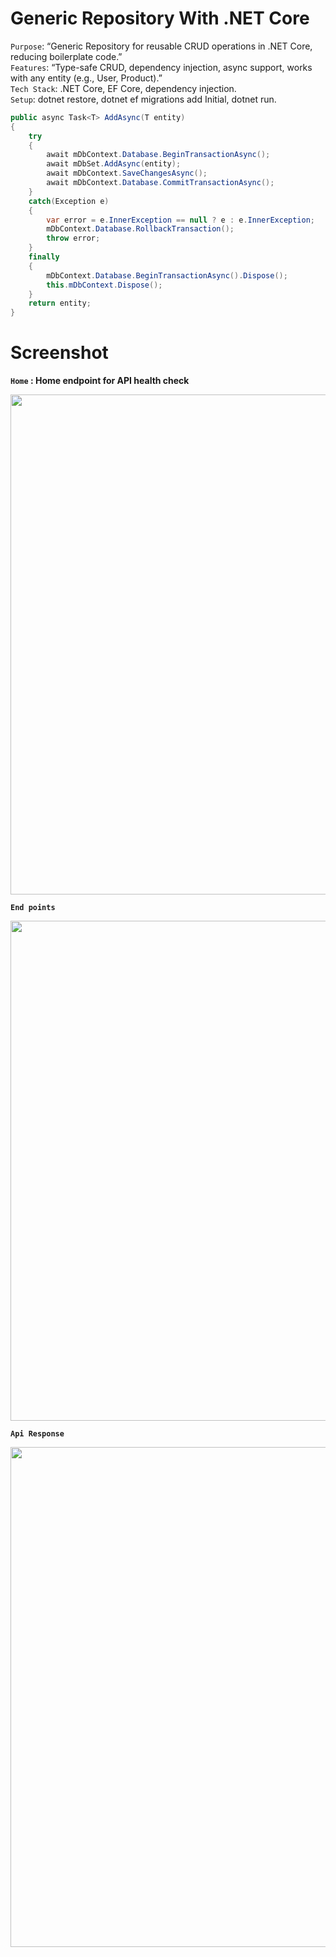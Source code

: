 # Generic Repository With .NET Core

`Purpose`: “Generic Repository for reusable CRUD operations in .NET Core, reducing boilerplate code.”</br>
`Features`: “Type-safe CRUD, dependency injection, async support, works with any entity (e.g., User, Product).”</br>
`Tech Stack`: .NET Core, EF Core, dependency injection.</br>
`Setup`: dotnet restore, dotnet ef migrations add Initial, dotnet run.  

```csharp
public async Task<T> AddAsync(T entity)
{ 
    try
    {
        await mDbContext.Database.BeginTransactionAsync();
        await mDbSet.AddAsync(entity);
        await mDbContext.SaveChangesAsync();
        await mDbContext.Database.CommitTransactionAsync();
    }
    catch(Exception e)
    {
        var error = e.InnerException == null ? e : e.InnerException;
        mDbContext.Database.RollbackTransaction(); 
        throw error;
    }
    finally
    {
        mDbContext.Database.BeginTransactionAsync().Dispose();
        this.mDbContext.Dispose();
    }
    return entity;
}
```

# Screenshot

**`Home` : Home endpoint for API health check** 

<img src="https://github.com/iamnomandra/generic-repository/blob/main/Screenshot%202025-05-11%20223120.png" width="800">  
 
**`End points`** 

<img src="https://github.com/iamnomandra/generic-repository/blob/main/Screenshot%202025-05-11%20213141.png" width="800">

**`Api Response`**  

<img src="https://github.com/iamnomandra/generic-repository/blob/main/Screenshot%202025-05-11%20220135.png" width="800">  
